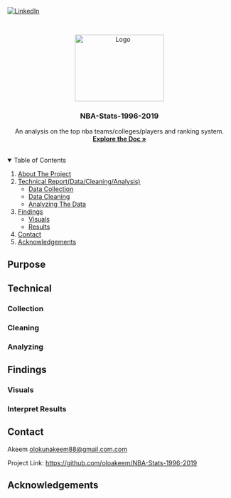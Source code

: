 [![LinkedIn][linkedin-shield]][linkedin-url]

<!-- PROJECT LOGO -->
<br />
<p align="center">
  <a href="https://github.com/oloakeem/NBA-Stats-1996-2019">
    <img src="images/nba_splash.jpeg" alt="Logo" width="200" height="150">
  </a>

  <h3 align="center">NBA-Stats-1996-2019</h3>

  <p align="center">
    An analysis on the top nba teams/colleges/players and ranking system.
    <br />
    <a href="https://github.com/oloakeem/NBA-Stats-1996-2019"><strong>Explore the Doc »</strong></a>
    <br />
    <br />
  </p>
</p>



<!-- TABLE OF CONTENTS -->
<details open="open">
  <summary>Table of Contents</summary>
  <ol>
    <li>
      <a href="#purpose">About The Project</a>
    </li>
    <li>
      <a href="#technical">Technical Report(Data/Cleaning/Analysis)</a>
      <ul>
        <li><a href="#collection">Data Collection</a></li>
        <li><a href="#cleaning">Data Cleaning</a></li>
        <li><a href="#analyzing">Analyzing The Data</a></li>
      </ul>
    </li>
      <li>
      <a href="#findings">Findings</a>
      <ul>
        <li><a href="#visuals">Visuals</a></li>
        <li><a href="#interpret-results">Results</a></li>
      </ul>
    </li>
    <li><a href="#contact">Contact</a></li>
    <li><a href="#acknowledgements">Acknowledgements</a></li>
  </ol>
</details>



<!-- Purpose -->
## Purpose

<!-- Technical -->

## Technical

### Collection
### Cleaning
### Analyzing

<!-- Findings -->
## Findings
### Visuals
### Interpret Results
<!-- CONTACT -->
## Contact

Akeem  olokunakeem88@gmail.com.com

Project Link: https://github.com/oloakeem/NBA-Stats-1996-2019

<!-- ACKNOWLEDGEMENTS -->
## Acknowledgements

<!-- MARKDOWN LINKS & IMAGES -->
<!-- https://www.markdownguide.org/basic-syntax/#reference-style-links -->
[linkedin-shield]: https://img.shields.io/badge/-LinkedIn-black.svg?style=for-the-badge&logo=linkedin&colorB=555
[linkedin-url]: https://www.linkedin.com/in/akeem-olokun-171b961b2/
[product-screenshot]: images/screenshot.png
